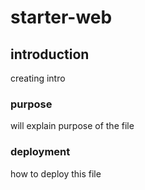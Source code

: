 # starter-web

## introduction
creating intro

### purpose
will explain purpose of the file

### deployment
how to deploy this file